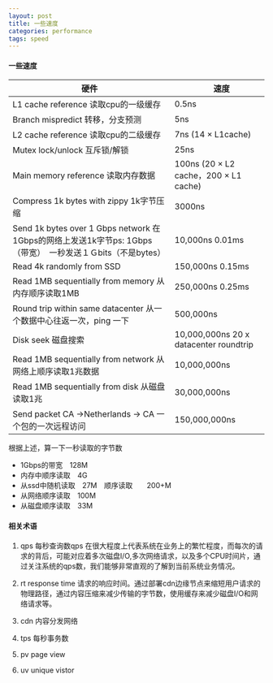 ```yaml
---
layout: post
title: 一些速度
categories: performance
tags: speed
---
```


#### 一些速度

|硬件|　速度|
|-|-|
|L1 cache reference 读取cpu的一级缓存	|0.5ns
|Branch mispredict 转移，分支预测	|5ns
|L2 cache reference 读取cpu的二级缓存	|7ns      (14 × L1cache)
|Mutex lock/unlock 互斥锁/解锁	|25ns
|Main memory reference 读取内存数据|	100ns  (20 × L2 cache，200 × L1 cache)
|Compress 1k bytes with zippy 1k字节压缩	|3000ns
|Send 1k bytes over 1 Gbps network 在1Gbps的网络上发送1k字节ps:  1Gbps （带宽）　一秒发送１Ｇbits（不是bytes）	|10,000ns   0.01ms
|Read 4k randomly from SSD	|150,000ns  0.15ms
|Read 1MB sequentially from memory  从内存顺序读取1MB	|250,000ns  0.25ms
|Round trip within same datacenter 从一个数据中心往返一次，ping 一下	|500,000ns
|Disk seek  磁盘搜索	|10,000,000ns  20 x datacenter roundtrip
|Read 1MB sequentially from network 从网络上顺序读取1兆数据	|10,000,000ns
|Read 1MB sequentially from disk  从磁盘读取1兆	|30,000,000ns
|Send packet CA ->Netherlands -> CA 一个包的一次远程访问	|150,000,000ns

根据上述，算一下一秒读取的字节数

*   1Gbps的带宽　128M
*   内存中顺序读取　4G
*   从ssd中随机读取　27M　顺序读取　　200+M
*   从网络顺序读取　100M
*   从磁盘顺序读取　33M

#### 相关术语

1.  qps 每秒查询数qps 在很大程度上代表系统在业务上的繁忙程度，而每次的请求的背后，可能对应着多次磁盘I/O,多次网络请求，以及多个CPU时间片，通过关注系统的qps数，我们能够非常直观的了解到当前系统业务情况。

2.  rt  response time 请求的响应时间。通过部署cdn边缘节点来缩短用户请求的物理路径，通过内容压缩来减少传输的字节数，使用缓存来减少磁盘I/O和网络请求等。

3.  cdn 内容分发网络

4.  tps 每秒事务数

5.  pv  page view

6.  uv  unique vistor